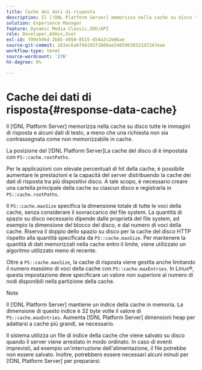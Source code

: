 ```yaml
---
title: Cache dei dati di risposta
description: Il [!DNL Platform Server] memorizza nella cache su disco tutte le immagini di risposta e alcuni dati di testo, a meno che una richiesta non sia contrassegnata come non memorizzabile in cache.
solution: Experience Manager
feature: Dynamic Media Classic,SDK/API
role: Developer,Admin,User
exl-id: f09e596d-2b85-4950-8515-d54a2c2e86ae
source-git-commit: 163ac6a6f44193f1b66ae24059630521d7247eae
workflow-type: tm+mt
source-wordcount: '276'
ht-degree: 0%

---
```


# Cache dei dati di risposta{#response-data-cache}

Il [!DNL Platform Server] memorizza nella cache su disco tutte le immagini di risposta e alcuni dati di testo, a meno che una richiesta non sia contrassegnata come non memorizzabile in cache.

La posizione del [!DNL Platform Server]La cache del disco di è impostata con `PS::cache.rootPaths`.

Per le applicazioni con elevate percentuali di hit della cache, è possibile aumentare le prestazioni e la capacità del server distribuendo la cache dei dati di risposta tra più dispositivi disco. A tale scopo, è necessario creare una cartella principale della cache su ciascun disco e registrarla in `PS::cache.rootPaths`.

Il `PS::cache.maxSize` specifica la dimensione totale di tutte le voci della cache, senza considerare il sovraccarico del file system. La quantità di spazio su disco necessario dipende dalle proprietà del file system, ad esempio la dimensione del blocco del disco, e dal numero di voci della cache. Riserva il doppio dello spazio su disco per la cache del disco HTTP rispetto alla quantità specificata da `PS::cache.maxSize`. Per mantenere la quantità di dati memorizzati nella cache entro il limite, viene utilizzato un algoritmo utilizzato meno di recente.

Oltre a `PS::cache.maxSize`, la cache di risposta viene gestita anche limitando il numero massimo di voci della cache con `PS::cache.maxEntries`. In Linux®, questa impostazione deve specificare un valore non superiore al numero di nodi disponibili nella partizione della cache.

>[!NOTE]
>
>Il [!DNL Platform Server] mantiene un indice della cache in memoria. La dimensione di questo indice è 32 byte volte il valore di `PS::cache.maxEntries`. Aumenta [!DNL Platform Server] dimensioni heap per adattarsi a cache più grandi, se necessario.

Il sistema utilizza un file di indice della cache che viene salvato su disco quando il server viene arrestato in modo ordinato. In caso di eventi imprevisti, ad esempio un&#39;interruzione dell&#39;alimentazione, il file potrebbe non essere salvato. Inoltre, potrebbero essere necessari alcuni minuti per [!DNL Platform Server] per prepararsi.
